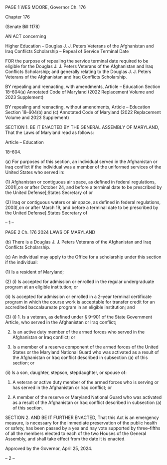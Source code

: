 PAGE 1
WES MOORE, Governor Ch. 176

Chapter 176

(Senate Bill 1178)

AN ACT concerning

Higher Education – Douglas J. J. Peters Veterans of the Afghanistan and Iraq
Conflicts Scholarship – Repeal of Service Terminal Date

FOR the purpose of repealing the service terminal date required to be eligible for the
Douglas J. J. Peters Veterans of the Afghanistan and Iraq Conflicts Scholarship; and
generally relating to the Douglas J. J. Peters Veterans of the Afghanistan and Iraq
Conflicts Scholarship.

BY repealing and reenacting, with amendments,
Article – Education
Section 18–604(a)
Annotated Code of Maryland
(2022 Replacement Volume and 2023 Supplement)

BY repealing and reenacting, without amendments,
Article – Education
Section 18–604(b) and (c)
Annotated Code of Maryland
(2022 Replacement Volume and 2023 Supplement)

SECTION 1. BE IT ENACTED BY THE GENERAL ASSEMBLY OF MARYLAND,
That the Laws of Maryland read as follows:

Article – Education

18–604.

(a) For purposes of this section, an individual served in the Afghanistan or Iraq
conflict if the individual was a member of the uniformed services of the United States who
served in:

(1) Afghanistan or contiguous air space, as defined in federal regulations,
2001[,on or after October 24, and before a terminal date to be prescribed by the United
Defense];States Secretary of or

(2) Iraq or contiguous waters or air space, as defined in federal regulations,
2003[,on or after March 19, and before a terminal date to be prescribed by the United
Defense].States Secretary of

– 1 –

PAGE 2
Ch. 176 2024 LAWS OF MARYLAND

(b) There is a Douglas J. J. Peters Veterans of the Afghanistan and Iraq Conflicts
Scholarship.

(c) An individual may apply to the Office for a scholarship under this section if
the individual:

(1) Is a resident of Maryland;

(2) (i) Is accepted for admission or enrolled in the regular
undergraduate program at an eligible institution; or

(ii) Is accepted for admission or enrolled in a 2–year terminal
certificate program in which the course work is acceptable for transfer credit for an
accredited baccalaureate program in an eligible institution; and

(3) (i) 1. Is a veteran, as defined under § 9–901 of the State
Government Article, who served in the Afghanistan or Iraq conflict;

2. Is an active duty member of the armed forces who served
in the Afghanistan or Iraq conflict; or

3. Is a member of a reserve component of the armed forces of
the United States or the Maryland National Guard who was activated as a result of the
Afghanistan or Iraq conflict described in subsection (a) of this section; or

(ii) Is a son, daughter, stepson, stepdaughter, or spouse of:

1. A veteran or active duty member of the armed forces who
is serving or has served in the Afghanistan or Iraq conflict; or

2. A member of the reserve or Maryland National Guard who
was activated as a result of the Afghanistan or Iraq conflict described in subsection (a) of
this section.

SECTION 2. AND BE IT FURTHER ENACTED, That this Act is an emergency
measure, is necessary for the immediate preservation of the public health or safety, has
been passed by a yea and nay vote supported by three–fifths of all the members elected to
each of the two Houses of the General Assembly, and shall take effect from the date it is
enacted.

Approved by the Governor, April 25, 2024.

– 2 –